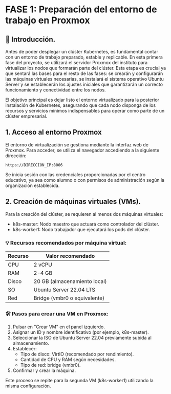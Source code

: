 # FASE 1: Preparación del entorno de trabajo en Proxmox

## 🔰 Introducción.
Antes de poder desplegar un clúster Kubernetes, es fundamental contar con un entorno de trabajo preparado, estable y replicable. En esta primera fase del proyecto, se utilizará el servidor Proxmox del instituto para virtualizar los nodos que formarán parte del clúster. Esta etapa es crucial ya que sentará las bases para el resto de las fases: se crearán y configurarán las máquinas virtuales necesarias, se instalará el sistema operativo Ubuntu Server y se establecerán los ajustes iniciales que garantizarán un correcto funcionamiento y conectividad entre los nodos.

El objetivo principal es dejar listo el entorno virtualizado para la posterior instalación de Kubernetes, asegurando que cada nodo disponga de los recursos y servicios mínimos indispensables para operar como parte de un clúster empresarial.

## 1. Acceso al entorno Proxmox
El entorno de virtualización se gestiona mediante la interfaz web de Proxmox. Para acceder, se utiliza el navegador accediendo a la siguiente dirección:

``https://DIRECCION_IP:8006``

Se inicia sesión con las credenciales proporcionadas por el centro educativo, ya sea como alumno o con permisos de administración según la organización establecida.

## 2. Creación de máquinas virtuales (VMs).
Para la creación del clúster, se requieren al menos dos máquinas virtuales:
- k8s-master: Nodo maestro que actuará como controlador del clúster.
- k8s-worker1: Nodo trabajador que ejecutará los pods del clúster.

### 💡 Recursos recomendados por máquina virtual:

| Recurso | Valor recomendado            |
|---------|------------------------------|
| CPU     | 2 vCPU                       |
| RAM     | 2-4 GB                       |
| Disco   | 20 GB (almacenamiento local) |
| SO      | Ubuntu Server 22.04 LTS      |
| Red     | Bridge (vmbr0 o equivalente) |

### 🛠️ Pasos para crear una VM en Proxmox:
1. Pulsar en "Crear VM" en el panel izquierdo.
2. Asignar un ID y nombre identificativo (por ejemplo, k8s-master).
3. Seleccionar la ISO de Ubuntu Server 22.04 previamente subida al almacenamiento.
4. Establecer:
    - Tipo de disco: VirtIO (recomendado por rendimiento).
    - Cantidad de CPU y RAM según necesidades.
    - Tipo de red: bridge (vmbr0).
5. Confirmar y crear la máquina.

Este proceso se repite para la segunda VM (k8s-worker1) utilizando la misma configuración.
